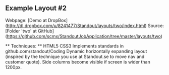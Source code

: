 Example Layout #2
-----------------

Webpage: [Demo at DropBox] (http://dl.dropbox.com/u/8241477/Standout/layouts/two/index.html)
Source: [Folder 'two' at GitHub] (https://github.com/scmx/StandoutJobApplication/tree/master/layouts/two)

** Techniques: **
HTML5
CSS3
Implements standards in github.com/standout/Coding
Dynamic horizontally expanding layout (inspired by the technique you use at Standout.se to move nav and customer quote).
Side columns become visible if screen is wider than 1200px.
